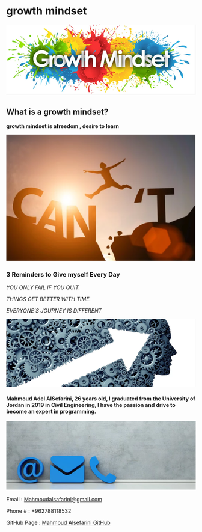 # growth mindset

![mindset1](tgrfeft3g.PNG)

## What is a growth mindset?

**growth mindset is afreedom , desire to learn**

 ![](gfdfgfdsf.PNG)
 

 ### 3 Reminders to Give myself Every Day
 
 
*YOU ONLY FAIL IF YOU QUIT.*

*THINGS GET BETTER WITH TIME.*

*EVERYONE’S JOURNEY IS DIFFERENT*


 ![](ma.PNG)


#### Mahmoud Adel AlSefarini, 26 years old, I graduated from the University of Jordan in 2019 in Civil Engineering, I have the passion and drive to become an expert in programming.

 ![](5.PNG)
 
Email   :  Mahmoudalsafarini@gmail.com 

Phone # : +962788118532

GitHub Page :
[Mahmoud Alsefarini GitHub](https://github.com/Mahmoudalsefarini)
